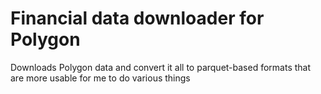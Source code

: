 # Financial data downloader for Polygon

Downloads Polygon data and convert it all to parquet-based formats that are more usable for me to do various things
